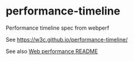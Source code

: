 performance-timeline
====================

Performance timeline spec from webperf

See
  https://w3c.github.io/performance-timeline/

See also [Web performance README](https://github.com/w3c/web-performance/blob/gh-pages/README.md)
